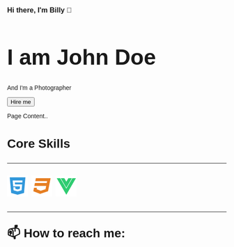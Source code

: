 ### Hi there, I'm Billy 👋

<!DOCTYPE html>
<html>
<head>
<meta name="viewport" content="width=device-width, initial-scale=1">
<style>
body, html {
  height: 100%;
  margin: 0;
  font-family: Arial, Helvetica, sans-serif;
}

.hero-image {
  background-image: linear-gradient(rgba(0, 0, 0, 0.5), rgba(0, 0, 0, 0.5)), url("photographer.jpg");
  height: 50%;
  background-position: center;
  background-repeat: no-repeat;
  background-size: cover;
  position: relative;
}

.hero-text {
  text-align: center;
  position: absolute;
  top: 50%;
  left: 50%;
  transform: translate(-50%, -50%);
  color: white;
}

.hero-text button {
  border: none;
  outline: 0;
  display: inline-block;
  padding: 10px 25px;
  color: black;
  background-color: #ddd;
  text-align: center;
  cursor: pointer;
}

.hero-text button:hover {
  background-color: #555;
  color: white;
}
</style>
</head>
<body>

<div class="hero-image">
  <div class="hero-text">
    <h1 style="font-size:50px">I am John Doe</h1>
    <p>And I'm a Photographer</p>
    <button>Hire me</button>
  </div>
</div>

<p>Page Content..</p>




<!--
**Billy001/Billy001** is a ✨ _special_ ✨ repository because its `README.md` (this file) appears on your GitHub profile.

Here are some ideas to get you started:

- 🔭 I’m currently working on ...
- 
- 👯 I’m looking to collaborate on ...
- 🤔 I’m looking for help with ...
- 💬 Ask me about ...
- 📫 How to reach me: ...
- 😄 Pronouns: ...
- ⚡ Fun fact: ...
-->

<h1>Core Skills</h>
<hr>

<img src="img/html-b.png" alt="html">
<img src="img/css.png" alt="css">
<img src="img/vuejs.png" alt="vuejs">
<hr>








📫 How to reach me:
</body>
</html>
